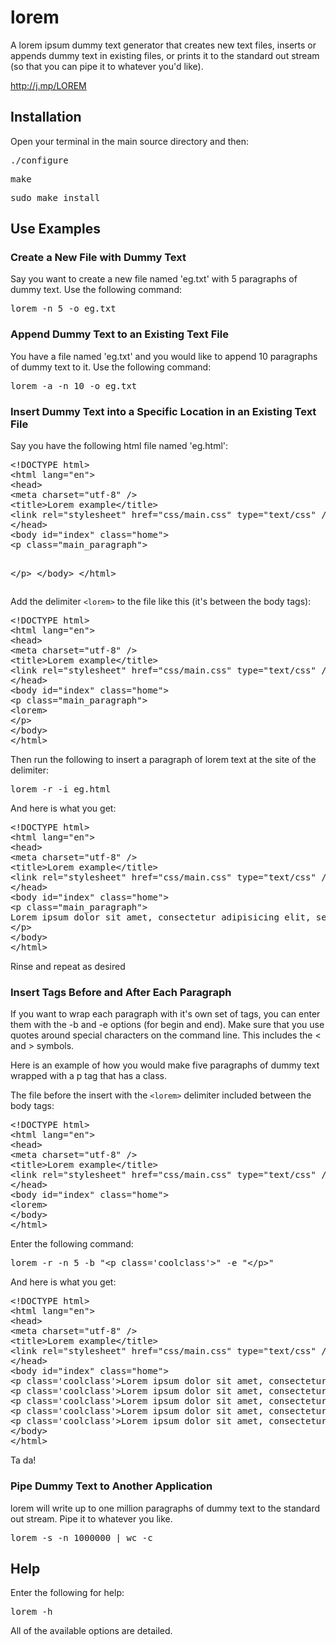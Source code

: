 lorem
=====

A lorem ipsum dummy text generator that creates new text files, inserts or appends dummy text in existing files, or prints it to the standard out stream (so that you can pipe it to whatever you'd like).

<a href="http://j.mp/LOREM">http://j.mp/LOREM</a>

## Installation
Open your terminal in the main source directory and then:
<pre>./configure</pre>
<pre>make</pre>
<pre>sudo make install</pre>
## Use Examples

### Create a New File with Dummy Text
<p>Say you want to create a new file named 'eg.txt' with 5 paragraphs of dummy text. Use the following command:</p>
<pre>lorem -n 5 -o eg.txt</pre>

### Append Dummy Text to an Existing Text File
<p>You have a file named 'eg.txt' and you would like to append 10 paragraphs of dummy text to it. Use the following command:</p>
<pre>lorem -a -n 10 -o eg.txt</pre>

### Insert Dummy Text into a Specific Location in an Existing Text File
<p>Say you have the following html file named 'eg.html':</p>
<pre>
&lt;!DOCTYPE html&gt;
&lt;html lang="en"&gt;
&lt;head&gt;
&lt;meta charset="utf-8" /&gt;
&lt;title&gt;Lorem example&lt;/title&gt;
&lt;link rel="stylesheet" href="css/main.css" type="text/css" /&gt;
&lt;/head&gt;
&lt;body id="index" class="home"&gt;
&lt;p class="main_paragraph"&gt;
  
&lt;/p&gt;
&lt;/body&gt;
&lt;/html&gt;
</pre>
<p>Add the delimiter <code>&lt;lorem&gt;</code> to the file like this (it's between the body tags):</p>
<pre>
&lt;!DOCTYPE html&gt;
&lt;html lang="en"&gt;
&lt;head&gt;
&lt;meta charset="utf-8" /&gt;
&lt;title&gt;Lorem example&lt;/title&gt;
&lt;link rel="stylesheet" href="css/main.css" type="text/css" /&gt;
&lt;/head&gt;
&lt;body id="index" class="home"&gt;
&lt;p class="main_paragraph"&gt;
&lt;lorem&gt;
&lt;/p&gt;
&lt;/body&gt;
&lt;/html&gt;
</pre>
<p>Then run the following to insert a paragraph of lorem text at the site of the <lorem> delimiter:</p>
<pre>lorem -r -i eg.html</pre>
<p>And here is what you get:</p>
<pre>
&lt;!DOCTYPE html&gt;
&lt;html lang="en"&gt;
&lt;head&gt;
&lt;meta charset="utf-8" /&gt;
&lt;title&gt;Lorem example&lt;/title&gt;
&lt;link rel="stylesheet" href="css/main.css" type="text/css" /&gt;
&lt;/head&gt;
&lt;body id="index" class="home"&gt;
&lt;p class="main_paragraph"&gt;
Lorem ipsum dolor sit amet, consectetur adipisicing elit, sed do eiusmod tempor incididunt ut labore et dolore magna aliqua. Ut enim ad minim veniam, quis nostrud exercitation ullamco laboris nisi ut aliquip ex ea commodo consequat. Duis aute irure dolor in reprehenderit in voluptate velit esse cillum dolore eu fugiat nulla pariatur. Excepteur sint occaecat cupidatat non proident, sunt in culpa qui officia deserunt mollit anim id est laborum.
&lt;/p&gt;
&lt;/body&gt;
&lt;/html&gt;
</pre>
<p>Rinse and repeat as desired</p>

### Insert Tags Before and After Each Paragraph
<p>If you want to wrap each paragraph with it's own set of tags, you can enter them with the -b and -e options (for begin and end). Make sure that you use quotes around special characters on the command line. This includes the < and > symbols.</p>

<p>Here is an example of how you would make five paragraphs of dummy text wrapped with a p tag that has a class.</p>

<p>The file before the insert with the <code>&lt;lorem&gt;</code> delimiter included between the body tags:</p>
<pre>
&lt;!DOCTYPE html&gt;
&lt;html lang="en"&gt;
&lt;head&gt;
&lt;meta charset="utf-8" /&gt;
&lt;title&gt;Lorem example&lt;/title&gt;
&lt;link rel="stylesheet" href="css/main.css" type="text/css" /&gt;
&lt;/head&gt;
&lt;body id="index" class="home"&gt;
&lt;lorem&gt;
&lt;/body&gt;
&lt;/html&gt;
</pre>

<p>Enter the following command:</p>
<pre>lorem -r -n 5 -b &quot;&lt;p class='coolclass'&gt;&quot; -e &quot;&lt;/p&gt;&quot;</pre>
<p>And here is what you get:</p>
<pre>
&lt;!DOCTYPE html&gt;
&lt;html lang="en"&gt;
&lt;head&gt;
&lt;meta charset="utf-8" /&gt;
&lt;title&gt;Lorem example&lt;/title&gt;
&lt;link rel="stylesheet" href="css/main.css" type="text/css" /&gt;
&lt;/head&gt;
&lt;body id="index" class="home"&gt;
&lt;p class='coolclass'&gt;Lorem ipsum dolor sit amet, consectetur adipisicing elit, sed do eiusmod tempor incididunt ut labore et dolore magna aliqua. Ut enim ad minim veniam, quis nostrud exercitation ullamco laboris nisi ut aliquip ex ea commodo consequat. Duis aute irure dolor in reprehenderit in voluptate velit esse cillum dolore eu fugiat nulla pariatur. Excepteur sint occaecat cupidatat non proident, sunt in culpa qui officia deserunt mollit anim id est laborum.&lt;/p&gt;
&lt;p class='coolclass'&gt;Lorem ipsum dolor sit amet, consectetur adipisicing elit, sed do eiusmod tempor incididunt ut labore et dolore magna aliqua. Ut enim ad minim veniam, quis nostrud exercitation ullamco laboris nisi ut aliquip ex ea commodo consequat. Duis aute irure dolor in reprehenderit in voluptate velit esse cillum dolore eu fugiat nulla pariatur. Excepteur sint occaecat cupidatat non proident, sunt in culpa qui officia deserunt mollit anim id est laborum.&lt;/p&gt;
&lt;p class='coolclass'&gt;Lorem ipsum dolor sit amet, consectetur adipisicing elit, sed do eiusmod tempor incididunt ut labore et dolore magna aliqua. Ut enim ad minim veniam, quis nostrud exercitation ullamco laboris nisi ut aliquip ex ea commodo consequat. Duis aute irure dolor in reprehenderit in voluptate velit esse cillum dolore eu fugiat nulla pariatur. Excepteur sint occaecat cupidatat non proident, sunt in culpa qui officia deserunt mollit anim id est laborum.&lt;/p&gt;
&lt;p class='coolclass'&gt;Lorem ipsum dolor sit amet, consectetur adipisicing elit, sed do eiusmod tempor incididunt ut labore et dolore magna aliqua. Ut enim ad minim veniam, quis nostrud exercitation ullamco laboris nisi ut aliquip ex ea commodo consequat. Duis aute irure dolor in reprehenderit in voluptate velit esse cillum dolore eu fugiat nulla pariatur. Excepteur sint occaecat cupidatat non proident, sunt in culpa qui officia deserunt mollit anim id est laborum.&lt;/p&gt;
&lt;p class='coolclass'&gt;Lorem ipsum dolor sit amet, consectetur adipisicing elit, sed do eiusmod tempor incididunt ut labore et dolore magna aliqua. Ut enim ad minim veniam, quis nostrud exercitation ullamco laboris nisi ut aliquip ex ea commodo consequat. Duis aute irure dolor in reprehenderit in voluptate velit esse cillum dolore eu fugiat nulla pariatur. Excepteur sint occaecat cupidatat non proident, sunt in culpa qui officia deserunt mollit anim id est laborum.&lt;/p&gt;
&lt;/body&gt;
&lt;/html&gt;
</pre>

Ta da!

### Pipe Dummy Text to Another Application
<p>lorem will write up to one million paragraphs of dummy text to the standard out stream.  Pipe it to whatever you like.</p>
<pre>lorem -s -n 1000000 | wc -c</pre>

## Help
Enter the following for help:
<pre>lorem -h</pre>
All of the available options are detailed.


